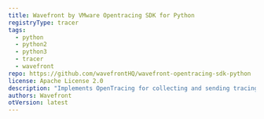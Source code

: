 ```yaml
---
title: Wavefront by VMware Opentracing SDK for Python
registryType: tracer
tags:
  - python
  - python2
  - python3
  - tracer
  - wavefront
repo: https://github.com/wavefrontHQ/wavefront-opentracing-sdk-python
license: Apache License 2.0
description: "Implements OpenTracing for collecting and sending tracing data to Wavefront from Python applications."
authors: Wavefront
otVersion: latest
---
```

